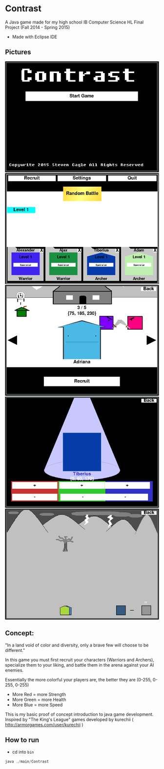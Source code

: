 # Contrast
A Java game made for my high school IB Computer Science HL Final Project (Fall 2014 - Spring 2015)
* Made with Eclipse IDE

## Pictures
![title screen](images/title.png "Title Screen")
![menu screen](images/menu.png "Menu Screen")
![recruitment screen](images/recruit.png "Recruitment Screen")
![specialize screen](images/specialize.png "Specialize Screen")
![battle screen](images/battle.png "Battle Screen")

## Concept: 
"In a land void of color and diversity, only a brave few will choose to be different."

In this game you must first recruit your characters (Warriors and Archers), specialize them to your liking, and battle them 
in the arena against your AI enemies. 

Essentially the more colorful your players are, the better they are (0-255, 0-255, 0-255)
* More Red   = more Strength
* More Green = more Health
* More Blue  = more Speed

This is my basic proof of concept introduction to java game development.
Inspired by "The King's League" games developed by kurechii ( http://armorgames.com/user/kurechii )

## How to run
* cd into `bin` 
```java
java ./main/Contrast
```
